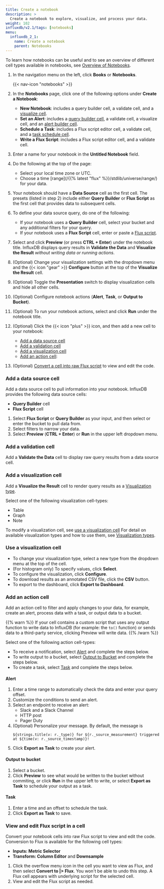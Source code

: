 ```yaml
---
title: Create a notebook
description: >
  Create a notebook to explore, visualize, and process your data.
weight: 102
influxdb/v2.1/tags: [notebooks]
menu:
  influxdb_2_1:
    name: Create a notebook
    parent: Notebooks
---
```

To learn how notebooks can be useful and to see an overview of different cell types available in notebooks, see [Overview of Notebooks](/influxdb/v2.1/notebooks/overview/).

1. In the navigation menu on the left, click **Books** or **Notebooks**.

    {{< nav-icon "notebooks" >}}
2. In the **Notebooks** page, click one of the following options under **Create a Notebook**:
    - **New Notebook**: includes a query builder cell, a validate cell, and a [visualize cell](#add-a-visualization-cell).
    - **Set an Alert**: includes a [query builder cell](#add-a-data-source-cell), a validate cell, a visualize cell, and an [alert builder cell](#add-an-action-cell).
    - **Schedule a Task**: includes a Flux script editor cell, a validate cell, and a [task schedule cell](#add-an-action-cell).
    - **Write a Flux Script**: includes a Flux script editor cell, and a validate cell.

3.  Enter a name for your notebook in the **Untitled Notebook** field.
3. Do the following at the top of the page:
   - Select your local time zone or UTC.
   - Choose a time [range](/{{% latest "flux" %}}/stdlib/universe/range/) for your data.
4. Your notebook should have a **Data Source** cell as the first cell. The presets (listed in step 2) include either **Query Builder** or **Flux Script** as the first cell that provides data to subsequent cells.
5. To define your data source query, do one of the following:
   - If your notebook uses a **Query Builder** cell, select your bucket and any additional filters for your query.
   - If your notebook uses a **Flux Script** cell, enter or paste a [Flux script](/influxdb/v2.1/query-data/flux/).
6. Select and click **Preview** (or press **CTRL + Enter**) under the notebook title.
   InfluxDB displays query results in **Validate the Data** and **Visualize the Result** *without writing data or running actions*.
7. (Optional) Change your visualization settings with the dropdown menu and the {{< icon "gear" >}} **Configure** button at the top of the **Visualize the Result** cell.
8. (Optional) Toggle the **Presentation** switch to display visualization cells and hide all other cells.
7. (Optional) Configure notebook actions (**Alert**, **Task**, or **Output to Bucket**).
7. (Optional) To run your notebook actions, select and click **Run** under the notebook title.
8. (Optional) Click the {{< icon "plus" >}} icon, and then add a new cell to your notebook:

    - [Add a data source cell](#add-a-data-source-cell)
    - [Add a validation cell](#add-a-validation-cell)
    - [Add a visualization cell](#add-a-visualization-cell)
    - [Add an action cell](#add-an-action-cell):
9. (Optional) [Convert a cell into raw Flux script](#view-and-edit-flux-script-in-a-cell) to view and edit the code.

### Add a data source cell

Add a data source cell to pull information into your notebook.
InfluxDB provides the following data source cells:
- **Query Builder** cell
- **Flux Script** cell

1. Select **Flux Script** or **Query Builder** as your input, and then select or enter the bucket to pull data from.
2. Select filters to narrow your data.
3. Select **Preview** (**CTRL + Enter**) or **Run** in the upper left dropdown menu.

### Add a validation cell

Add a **Validate the Data** cell to display raw query results from a data source cell.

### Add a visualization cell

Add a **Visualize the Result** cell to render query results as a [Visualization type](/influxdb/cloud/visualize-data/visualization-types/).

Select one of the following visualization cell-types:

- Table
- Graph
- Note

To modify a visualization cell, see [use a visualization cell](use-a-visualization-cell)
For detail on available visualization types and how to use them, see [Visualization types](/influxdb/cloud/visualize-data/visualization-types/).

### Use a visualization cell

- To change your visualization type, select a new type from the dropdown menu at the top of the cell.
- (For histogram only) To specify values, click **Select**.
- To configure the visualization, click **Configure**.
- To download results as an annotated CSV file, click the **CSV** button.
- To export to the dashboard, click **Export to Dashboard**.  

### Add an action cell

Add an action cell to filter and apply changes to your data, for example, create an alert, process data with a task, or output data to a bucket.

{{% warn %}}
If your cell contains a custom script that uses any output function to write data to InfluxDB (for example: the `to()` function) or sends data to a third-party service, clicking Preview will write data.
{{% /warn %}}

Select one of the following action cell-types:

- To receive a notification, select [Alert](#alert) and complete the steps below.
- To write output to a bucket, select [Output to Bucket](#output-to-bucket) and complete the steps below.
- To create a task, select [Task](#task) and complete the steps below.

#### Alert

1. Enter a time range to automatically check the data and enter your query offset.
2. Customize the conditions to send an alert.
3. Select an endpoint to receive an alert:
   - Slack and a Slack Channel
   - HTTP post
   - Pager Duty
4. (Optional) Personalize your message. By default, the message is
   ```
   ${strings.title(v: r._type)} for ${r._source_measurement} triggered at ${time(v: r._source_timestamp)}!
   ```
5. Click **Export as Task** to create your alert.

#### Output to bucket

1. Select a bucket.
2. Click **Preview** to see what would be written to the bucket without commiting, or click **Run** in the upper left to write, or select **Export as Task** to schedule your output as a task.

#### Task

1. Enter a time and an offset to schedule the task.
2. Click **Export as Task** to save.

### View and edit Flux script in a cell
Convert your notebook cells into raw Flux script to view and edit the code. Conversion to Flux is available for the following cell types:
  - **Inputs: Metric Selector**
  - **Transform: Column Editor** and **Downsample**

1. Click the overflow menu icon in the cell you want to view as Flux, and then select **Convert to |> Flux**. You won't be able to undo this step.
    A Flux cell appears with underlying script for the selected cell.
3. View and edit the Flux script as needed.
